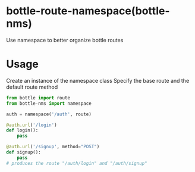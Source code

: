 # bottle-route-namespace(bottle-nms)
Use namespace to better organize bottle routes

# Usage
Create an instance of the namespace class
Specify the base route and the default route method

``` python
from bottle import route
from bottle-nms import namespace

auth = namespace('/auth', route)

@auth.url('/login')
def login():
    pass

@auth.url('/signup', method="POST")
def signup():
    pass
# produces the route "/auth/login" and "/auth/signup"
```
